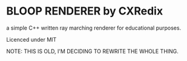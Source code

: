 # BLOOP RENDERER by CXRedix

a simple C++ written ray marching renderer for educational purposes.

Licenced under MIT

NOTE: THIS IS OLD, I'M DECIDING TO REWRITE THE WHOLE THING.

